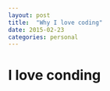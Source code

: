 ```yaml
---
layout: post
title:  "Why I love coding"
date: 2015-02-23  
categories: personal
---
```


# I love conding